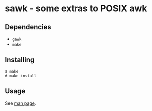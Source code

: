 # sawk - some extras to POSIX awk

## Dependencies

* `gawk`
* `make`

## Installing

```
$ make
# make install
```

## Usage

See [man page](https://github.com/cristianrz/sawk/blob/master/sawk.1.md).
